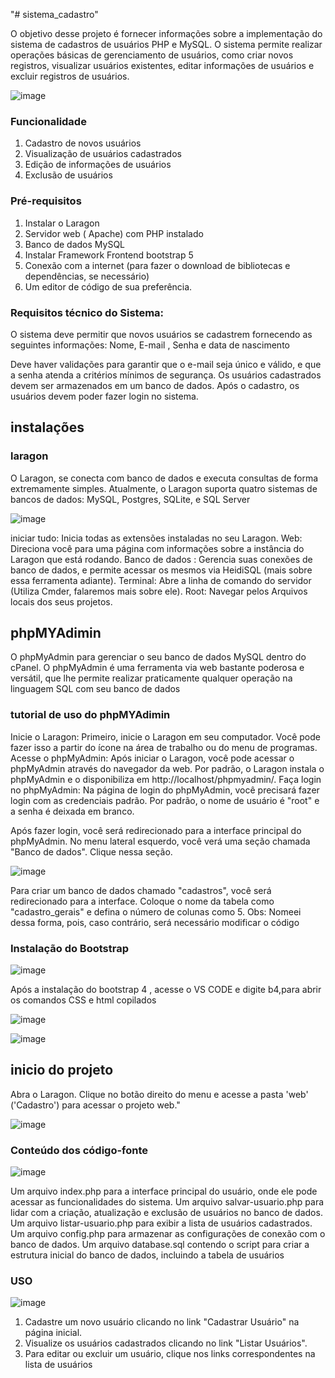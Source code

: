 "# sistema_cadastro" 

O objetivo desse projeto é fornecer informações sobre a implementação do sistema de cadastros de usuários PHP e MySQL. O sistema permite realizar operações básicas de gerenciamento de usuários, como criar novos registros, visualizar usuários existentes, editar informações de usuários e excluir registros de usuários.

![image](https://github.com/Taynarasales/sistema_cadastro/assets/90871074/15ac168a-c11d-4e9c-a83f-407ca48820ea)



###  	Funcionalidade

1)	Cadastro de novos usuários
2)	Visualização de usuários cadastrados
3)	Edição de informações de usuários
4)	Exclusão de usuários



### Pré-requisitos 

1)	 Instalar o Laragon
2)	Servidor web ( Apache) com PHP instalado
3)	Banco de dados MySQL
4)	Instalar Framework Frontend bootstrap 5
5)	Conexão com a internet (para fazer o download de bibliotecas e dependências, se necessário)
6)	Um editor de código de sua preferência.


### Requisitos técnico do Sistema: 

O sistema deve permitir que novos usuários se cadastrem fornecendo as seguintes informações: Nome, E-mail , Senha e data de nascimento 

Deve haver validações para garantir que o e-mail seja único e válido, e que a senha atenda a critérios mínimos de segurança.
Os usuários cadastrados devem ser armazenados em um banco de dados.
Após o cadastro, os usuários devem poder fazer login no sistema.

## instalações 
### laragon 
O Laragon, se conecta com banco de dados e executa consultas de forma extremamente simples. Atualmente, o Laragon suporta quatro sistemas de bancos de dados: MySQL, Postgres, SQLite, e SQL Server

![image](https://github.com/Taynarasales/sistema_cadastro/assets/90871074/fcca82ab-9e76-41db-b8b9-a0f19f48bdae)


iniciar tudo: Inicia todas as extensões instaladas no seu Laragon.
Web: Direciona você para uma página com informações sobre a instância do Laragon que está rodando.
Banco de dados : Gerencia suas conexões de banco de dados, e permite acessar os mesmos via HeidiSQL (mais sobre essa ferramenta adiante).
Terminal: Abre a linha de comando do servidor (Utiliza Cmder, falaremos mais sobre ele).
Root: Navegar pelos Arquivos locais dos seus projetos.

## phpMYAdimin

 O phpMyAdmin para gerenciar o seu banco de dados MySQL dentro do cPanel. O phpMyAdmin é uma ferramenta via web bastante poderosa e versátil, que lhe permite realizar praticamente qualquer operação na linguagem SQL com seu banco de dados 
 ### tutorial de uso do phpMYAdimin


 Inicie o Laragon: Primeiro, inicie o Laragon em seu computador. Você pode fazer isso a partir do ícone na área de trabalho ou do menu de programas.
Acesse o phpMyAdmin: Após iniciar o Laragon, você pode acessar o phpMyAdmin através do navegador da web. Por padrão, o Laragon instala o phpMyAdmin e o disponibiliza em http://localhost/phpmyadmin/.
Faça login no phpMyAdmin: Na página de login do phpMyAdmin, você precisará fazer login com as credenciais padrão. Por padrão, o nome de usuário é "root" e a senha é deixada em branco.


Após fazer login, você será redirecionado para a interface principal do phpMyAdmin. No menu lateral esquerdo, você verá uma seção chamada "Banco de dados". Clique nessa seção.


![image](https://github.com/Taynarasales/sistema_cadastro/assets/90871074/4e46da3f-1b2b-4323-8f62-168534ecc7f3)


Para criar um banco de dados chamado "cadastros", você será redirecionado para a interface. Coloque o nome da tabela como "cadastro_gerais" e defina o número de colunas como 5.
Obs: Nomeei dessa forma, pois, caso contrário, será necessário modificar o código


### Instalação do Bootstrap 

![image](https://github.com/Taynarasales/sistema_cadastro/assets/90871074/f6536ec9-3751-401d-9bfd-a09f2cfa173b)


Após a instalação do bootstrap 4 , acesse o VS CODE  e digite b4,para abrir os comandos CSS e html copilados 

![image](https://github.com/Taynarasales/sistema_cadastro/assets/90871074/fbfc6361-ba96-431d-a929-7606fbdaadd0)









![image](https://github.com/Taynarasales/sistema_cadastro/assets/90871074/10d7f4d9-f8db-4653-812b-e6e8c1175955)


## inicio do projeto 

Abra o Laragon. Clique no botão direito do menu e acesse a pasta 'web' ('Cadastro') para acessar o projeto web."


![image](https://github.com/Taynarasales/sistema_cadastro/assets/90871074/b06ac09f-435e-413d-bd44-ec8c9b223a04)







### Conteúdo dos código-fonte  




![image](https://github.com/Taynarasales/sistema_cadastro/assets/90871074/2bd8f533-9671-4b27-bd40-d6612504cecf)







Um arquivo index.php para a interface principal do usuário, onde ele pode acessar as funcionalidades do sistema.
Um arquivo salvar-usuario.php para lidar com a criação, atualização e exclusão de usuários no banco de dados.
Um arquivo listar-usuario.php  para exibir a lista de usuários cadastrados.
Um arquivo config.php para armazenar as configurações de conexão com o banco de dados.
Um arquivo database.sql contendo o script para criar a estrutura inicial do banco de dados, incluindo a tabela de usuários





### USO



![image](https://github.com/Taynarasales/sistema_cadastro/assets/90871074/6c3661d3-95fe-467a-902d-4a490fd14a65)











1)	Cadastre um novo usuário clicando no link "Cadastrar Usuário" na página inicial.
2)	Visualize os usuários cadastrados clicando no link "Listar Usuários".
3)	Para editar ou excluir um usuário, clique nos links correspondentes na lista de usuários







